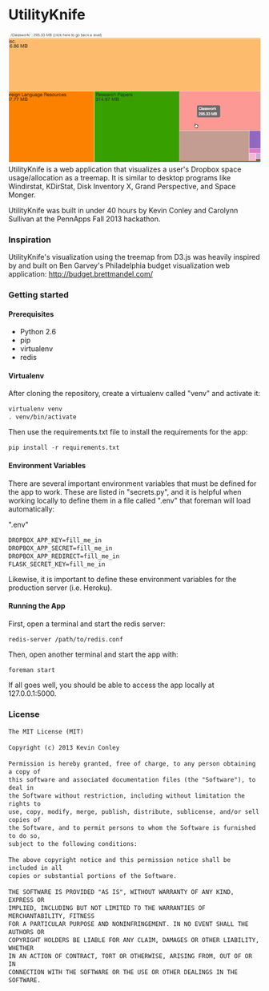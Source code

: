 UtilityKnife
=========
![Animated GIF demo](/static/images/demo.gif "Animated GIF demo")
UtilityKnife is a web application that visualizes a user's Dropbox space usage/allocation as a treemap. It is similar to desktop programs like Windirstat, KDirStat, Disk Inventory X, Grand Perspective, and Space Monger.

UtilityKnife was built in under 40 hours by Kevin Conley and Carolynn Sullivan at the PennApps Fall 2013 hackathon.

### Inspiration
UtilityKnife's visualization using the treemap from D3.js was heavily inspired by and built on Ben Garvey's Philadelphia budget visualization web application: http://budget.brettmandel.com/

### Getting started

#### Prerequisites
* Python 2.6
* pip
* virtualenv
* redis

#### Virtualenv
After cloning the repository, create a virtualenv called "venv" and activate it:
```
virtualenv venv
. venv/bin/activate
```

Then use the requirements.txt file to install the requirements for the app:
```
pip install -r requirements.txt
```

#### Environment Variables
There are several important environment variables that must be defined for the app to work. These are listed in "secrets.py", and it is helpful when working locally to define them in a file called ".env" that foreman will load automatically:

".env"
```
DROPBOX_APP_KEY=fill_me_in
DROPBOX_APP_SECRET=fill_me_in
DROPBOX_APP_REDIRECT=fill_me_in
FLASK_SECRET_KEY=fill_me_in
```

Likewise, it is important to define these environment variables for the production server (i.e. Heroku).

#### Running the App
First, open a terminal and start the redis server:
```
redis-server /path/to/redis.conf
```

Then, open another terminal and start the app with:
```
foreman start
```

If all goes well, you should be able to access the app locally at 127.0.0.1:5000.

### License
```
The MIT License (MIT)

Copyright (c) 2013 Kevin Conley

Permission is hereby granted, free of charge, to any person obtaining a copy of
this software and associated documentation files (the "Software"), to deal in
the Software without restriction, including without limitation the rights to
use, copy, modify, merge, publish, distribute, sublicense, and/or sell copies of
the Software, and to permit persons to whom the Software is furnished to do so,
subject to the following conditions:

The above copyright notice and this permission notice shall be included in all
copies or substantial portions of the Software.

THE SOFTWARE IS PROVIDED "AS IS", WITHOUT WARRANTY OF ANY KIND, EXPRESS OR
IMPLIED, INCLUDING BUT NOT LIMITED TO THE WARRANTIES OF MERCHANTABILITY, FITNESS
FOR A PARTICULAR PURPOSE AND NONINFRINGEMENT. IN NO EVENT SHALL THE AUTHORS OR
COPYRIGHT HOLDERS BE LIABLE FOR ANY CLAIM, DAMAGES OR OTHER LIABILITY, WHETHER
IN AN ACTION OF CONTRACT, TORT OR OTHERWISE, ARISING FROM, OUT OF OR IN
CONNECTION WITH THE SOFTWARE OR THE USE OR OTHER DEALINGS IN THE SOFTWARE.
```



